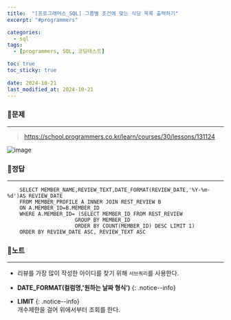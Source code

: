 ```yaml
---
title:  "[프로그래머스_SQL] 그룹별 조건에 맞는 식당 목록 출력하기"
excerpt: "#programmers"

categories:
  - sql
tags:
  - [programmers, SQL, 코딩테스트]

toc: true
toc_sticky: true
 
date: 2024-10-21
last_modified_at: 2024-10-21
---
```


### 📜문제
-----
> <https://school.programmers.co.kr/learn/courses/30/lessons/131124>

![image](https://github.com/user-attachments/assets/849fca1f-2dce-4ceb-834c-26aa908f16be)
    
    
### 📜정답
-----
```
    SELECT MEMBER_NAME,REVIEW_TEXT,DATE_FORMAT(REVIEW_DATE,'%Y-%m-%d')AS REVIEW_DATE 
    FROM MEMBER_PROFILE A INNER JOIN REST_REVIEW B 
    ON A.MEMBER_ID=B.MEMBER_ID
    WHERE A.MEMBER_ID= (SELECT MEMBER_ID FROM REST_REVIEW 
                      GROUP BY MEMBER_ID
                      ORDER BY COUNT(MEMBER_ID) DESC LIMIT 1)
    ORDER BY REVIEW_DATE ASC, REVIEW_TEXT ASC
```

  
### 📜노트
-----
- 리뷰를 가장 많이 작성한 아이디를 찾기 위해 `서브쿼리`를 사용한다.  
  
* **DATE_FORMAT(컬럼명,'원하는 날짜 형식')**
{: .notice--info} 
    
* **LIMIT** 
{: .notice--info}         
개수제한을 걸어 위에서부터 조회를 한다.

